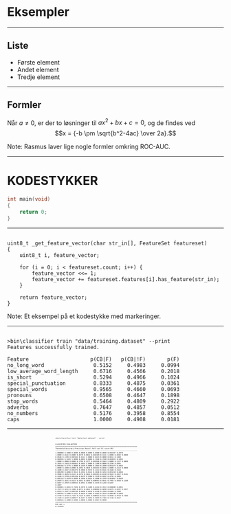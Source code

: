 # Eksempler
<!-- .element: data-exclude="1" -->

--------------------------------------------------------------------------------

## Liste

- Første element <!-- .element: class="fragment" -->
- Andet element <!-- .element: class="fragment" -->
- Tredje element <!-- .element: class="fragment" -->

--------------------------------------------------------------------------------

## Formler

Når $a \ne 0$, er der to løsninger til $ax^2 + bx + c = 0$, og de findes ved
$$x = {-b \pm \sqrt{b^2-4ac} \over 2a}.$$

Note: Rasmus laver lige nogle formler omkring ROC-AUC.

--------------------------------------------------------------------------------

# KODESTYKKER
<!-- .element: data-exclude="1" -->

```c
int main(void)
{
    return 0;
}
```

--------------------------------------------------------------------------------

<pre><code class="lang-c" data-trim data-noescape>
uint8_t <span class="fragment highlight-current-red">_get_feature_vector</span>(char str_in[], FeatureSet featureset)
{
    uint8_t i, feature_vector;

    for (i = 0; i < featureset.count; i++) {
        feature_vector <span class="fragment highlight-current-red"><<=</span> 1;
        feature_vector += featureset.features[i].<span class="fragment highlight-current-red">has_feature(str_in)</span>;
    }

    return feature_vector;
}
</code></pre>

Note: Et eksempel på et kodestykke med markeringer.

--------------------------------------------------------------------------------

<pre><code class="hljs nohighlight" data-trim data-noescape data-line-numbers="off">
<span class="hljs-built_in">&gt;</span><span class="hljs-meta">bin\classifier</span> <span class="hljs-function">train</span> <span class="hljs-string">"data/training.dataset"</span> <span class="hljs-attr">--print</span>
Features successfully trained.

Feature                    p(CB|F)   p(CB|!F)       p(F)
no_long_word                0.5152     0.4983     0.0994
low_average_word_length     0.6716     0.4566     0.2018
is_short                    0.5294     0.4966     0.1024
special_punctuation         0.8333     0.4875     0.0361
special_words               0.9565     0.4660     0.0693
pronouns                    0.6508     0.4647     0.1898
stop_words                  0.5464     0.4809     0.2922
adverbs                     0.7647     0.4857     0.0512
no_numbers                  0.5176     0.3958     <span class="fragment highlight-current-red">0.8554</span>
caps                        1.0000     0.4908     0.0181
</code></pre>

--------------------------------------------------------------------------------

<div style="width: 20em; margin: 0 auto;">
<pre style="font-size: calc((20 / 0.6) * .01em);"><code class="hljs nohighlight" data-trim data-noescape data-line-numbers="off">
<span class="hljs-built_in">&gt;</span><span class="hljs-meta">bin\classifier</span> <span class="hljs-function">test</span> <span class="hljs-string">"data/test.dataset"</span> <span class="hljs-attr">--print</span>

CLASSIFIER EVALUATION
<span>================================================================================</span>
Threshold   Accuracy    Precision   Recall      Fall-out    F1 score    MCC
<span>--------------------------------------------------------------------------------</span>
1.000000    0.5000      0.0000      0.0000      0.0000      0.0000      0.0000
0.002287    0.5070      1.0000      0.0141      0.0000      0.0278      0.0842
0.002169    0.5141      1.0000      0.0282      0.0000      0.0548      0.1195
0.002165    0.5211      1.0000      0.0423      0.0000      0.0811      0.1469
0.002035    0.5423      1.0000      0.0845      0.0000      0.1558      0.2100
0.002031    0.5493      1.0000      0.0986      0.0000      0.1795      0.2277
0.001926    0.5563      1.0000      0.1127      0.0000      0.2025      0.2443
0.001651    0.5634      1.0000      0.1268      0.0000      0.2250      0.2601
0.001556    0.5775      1.0000      0.1549      0.0000      0.2683      0.2898
0.001473    0.5845      1.0000      0.1690      0.0000      0.2892      0.3038
0.001453    0.6056      1.0000      0.2113      0.0000      0.3488      0.3437
0.001375    0.5986      0.9375      0.2113      0.0141      0.3448      0.3118
0.001290    0.6056      0.9412      0.2254      0.0141      0.3636      0.3254
0.001210    0.6268      0.9500      0.2676      0.0141      0.4176      0.3644
0.001201    0.6338      0.9524      0.2817      0.0141      0.4348      0.3769
0.001126    0.6479      0.9200      0.3239      0.0282      0.4792      0.3883
0.001114    0.6479      0.8889      0.3380      0.0423      0.4898      0.3769
0.001057    0.6549      0.8929      0.3521      0.0423      0.5051      0.3894
0.000991    0.6831      0.7955      0.4930      0.1268      0.6087      0.3959
0.000925    0.6901      0.8000      0.5070      0.1268      0.6207      <span class="fragment highlight-current-red" data-fragment-index="2">0.4087</span>
0.000861    0.6831      0.7826      0.5070      0.1408      0.6154      0.3913
0.000808    0.6901      0.7872      0.5211      0.1408      0.6271      0.4041
0.000804    0.6690      0.6875      0.6197      0.2817      0.6519      0.3397
0.000758    0.6690      0.6818      0.6338      0.2958      0.6569      0.3389
0.000755    0.6408      0.6351      0.6620      0.3803      0.6483      0.2819
0.000708    0.6268      0.5750      0.9718      0.7183      0.7225      0.3503
0.000615    0.6127      0.5656      0.9718      0.7465      0.7150      0.3239
0.000577    0.6197      0.5691      0.9859      0.7465      0.7216      0.3517
0.000541    0.5000      0.5000      1.0000      1.0000      0.6667      0.0000
<span>================================================================================</span>
ROC-AUC = <span class="fragment highlight-current-red" data-fragment-index="1">0.753918</span>
</code></pre>
</div>